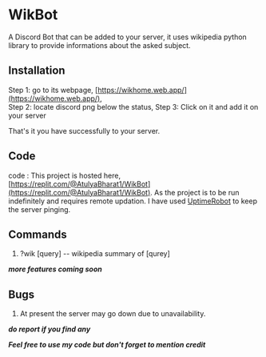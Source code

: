 # WikBot
A Discord Bot that can be added to your server, it uses wikipedia python library to provide informations about the asked subject.

## Installation
Step 1: go to its webpage, [https://wikhome.web.app/](https://wikhome.web.app/),  
Step 2: locate discord png below the status,
Step 3: Click on it and add it on your server

That's it you have successfully to your server.

## Code
code : This project is hosted here, [https://replit.com/@AtulyaBharat1/WikBot](https://replit.com/@AtulyaBharat1/WikBot). As the project is to be run indefinitely and requires remote updation.
I have used [UptimeRobot](https://uptimerobot.com/) to keep the server pinging.

## Commands

1.  ?wik [query] -- wikipedia summary of [qurey]

***more features coming soon***

## Bugs
1. At present the server may go down due to unavailability. 

***do report if you find any***


***Feel free to use my code but don't forget to mention credit***
